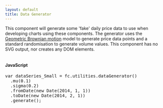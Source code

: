 ```yaml
---
layout: default
title: Data Generator
---
```


This component will generate some 'fake' daily price data to use when developing charts using these components. The generator uses the [Geometric Brownian motion](http://en.wikipedia.org/wiki/Geometric_Brownian_motion) model to generate price data points and a standard randomisation to generate volume values. This component has no SVG output, nor creates any DOM elements.

<table class="table table-striped table-condensed">
<thead>
</thead>
<tbody>
</tbody>
</table>

<div class="tabs">
  <div>
    <h4>JavaScript</h4>
<pre>
var dataSeries_Small = fc.utilities.dataGenerator()
  .mu(0.1)
  .sigma(0.2)
  .fromDate(new Date(2014, 1, 1))
  .toDate(new Date(2014, 2, 1))
  .generate();
</pre>
  </div>
</div>

<script type="text/javascript">
(function(){
	// Create the table header
	var thead = d3.select("thead")
	  .selectAll("th")
	  .data(d3.keys(dataSeries_Small[0]))
	  .enter()
	  .append("th")
	  .text(function(d) { return d; } );

	// Fill the table
	// Create rows
	var rows = d3.select("tbody")
	  .selectAll("tr")
	  .data(dataSeries_Small)
	  .enter()
	  .append("tr")

	// cells
	var cells = rows
	  .selectAll("td")
	  .data(function(d) { return d3.values(d); } )
	  .enter()
	  .append("td")
	  .text(function(d) { return typeof d == 'object' ? d.toDateString() : d3.format('.2f')(d); });
}());
</script>
